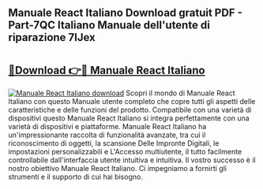 ## Manuale React Italiano Download gratuit PDF - Part-7QC Italiano Manuale dell'utente di riparazione 7IJex

# <h2><a href="http://dfbjl8.blite.top/?on=Manuale+React+Italiano">🔗Download 👉🔴 Manuale React Italiano</a></h2>

[![Manuale React Italiano download](https://i.imgur.com/lujVjoI.png)](http://dfbjl8.blite.top/?on=Manuale+React+Italiano)
Scopri il mondo di Manuale React Italiano con questo Manuale utente completo che copre tutti gli aspetti delle caratteristiche e delle funzioni del prodotto. Compatibile con una varietà di dispositivi questo Manuale React Italiano si integra perfettamente con una varietà di dispositivi e piattaforme. Manuale React Italiano ha un'impressionante raccolta di funzionalità avanzate, tra cui il riconoscimento di oggetti, la scansione Delle Impronte Digitali, le impostazioni personalizzabili e L'Accesso multiutente, il tutto facilmente controllabile dall'interfaccia utente intuitiva e intuitiva. Il vostro successo è il nostro obiettivo Manuale React Italiano. Ci impegniamo a fornirti gli strumenti e il supporto di cui hai bisogno.
